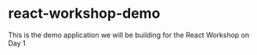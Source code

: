 # react-workshop-demo
This is the demo application we will be building for the React Workshop on Day 1
